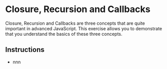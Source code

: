 # Closure, Recursion and Callbacks

Closure, Recursion and Callbacks are three concepts that are quite important in advanced JavaScript. This exercise allows you to demonstrate that you understand the basics of these three concepts.

## Instructions

- nnn

